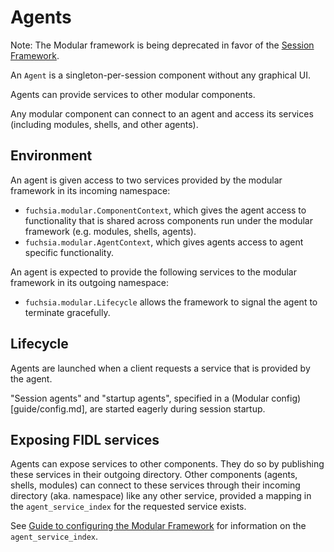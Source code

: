 # Agents

Note: The Modular framework is being deprecated in favor of
the [Session Framework](/docs/concepts/session/introduction.md).

An `Agent` is a singleton-per-session component without any graphical UI.

Agents can provide services to other modular components.

Any modular component can connect to an agent and access its services (including
modules, shells, and other agents).

## Environment

An agent is given access to two services provided by the modular framework in
its incoming namespace:

*   `fuchsia.modular.ComponentContext`, which gives the agent access to
    functionality that is shared across components run under the modular
    framework (e.g. modules, shells, agents).
*   `fuchsia.modular.AgentContext`, which gives agents access to agent specific
    functionality.

An agent is expected to provide the following services to the modular framework in its
outgoing namespace:

*   `fuchsia.modular.Lifecycle` allows the framework to signal the agent
    to terminate gracefully.

## Lifecycle

Agents are launched when a client requests a service that is provided by the agent.

"Session agents" and "startup agents", specified in a (Modular
config)[guide/config.md], are started eagerly during session startup.

## Exposing FIDL services

Agents can expose services to other components. They do so by publishing
these services in their outgoing directory. Other components (agents, shells, modules)
can connect to these services through their incoming directory (aka. namespace)
like any other service, provided a mapping in the `agent_service_index`
for the requested service exists.

See [Guide to configuring the Modular Framework](guide/config.md) for information on
the `agent_service_index`.
